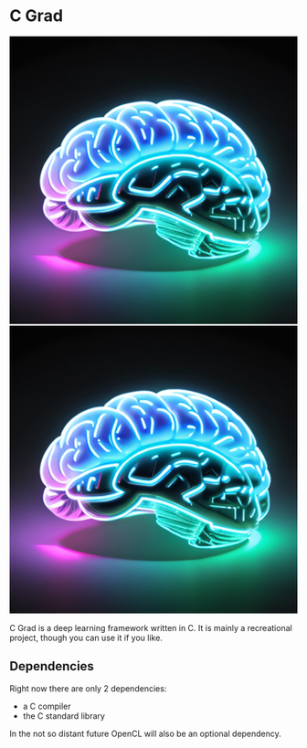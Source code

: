 # C Grad

![Brain](https://github.com/DatoXx8/cgrad/blob/master/assets/brain.png?raw=true)
![Brain](/assets/brain.png)

C Grad is a deep learning framework written in C. It is mainly a recreational project, though you can use it if you like.

## Dependencies

Right now there are only 2  dependencies:
- a C compiler
- the C standard library

In the not so distant future OpenCL will also be an optional dependency.
